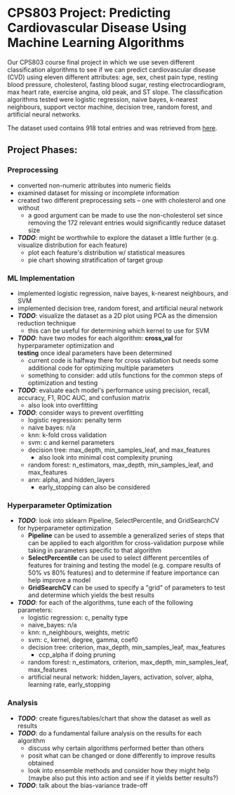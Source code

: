 ﻿# CPS803 Project: Predicting Cardiovascular Disease Using Machine Learning Algorithms

Our CPS803 course final project in which we use seven different classification
algorithms to see if we can predict cardiovascular disease (CVD) using eleven 
different attributes: age, sex, chest pain type, resting blood pressure, cholesterol,
fasting blood sugar, resting electrocardiogram, max heart rate, exercise angina, old
peak, and ST slope. The classification algorithms tested were logistic regression,
naive bayes, k-nearest neighbours, support vector machine, decision tree, random
forest, and artificial neural networks.

The dataset used contains 918 total entries and was retrieved from [here](https://www.kaggle.com/sanchman/heart-failure-prediction-using-pipelines).

## Project Phases:

### Preprocessing

- converted non-numeric attributes into numeric fields
- examined dataset for missing or incomplete information
- created two different preprocessing sets – one with cholesterol and one without
  * a good argument can be made to use the non-cholesterol set since
  removing the 172 relevant entries would significantly reduce dataset size
- ***TODO***: might be worthwhile to explore the dataset a little further (e.g. visualize 
distribution for each feature)
  * plot each feature's distribution w/ statistical measures
  * pie chart showing stratification of target group

### ML Implementation

- implemented logistic regression, naive bayes, k-nearest neighbours, and SVM
- implemented decision tree, random forest, and artificial neural network
- ***TODO***: visualize the dataset as a 2D plot using PCA as the dimension
reduction technique
  * this can be useful for determining which kernel to use for SVM
- ***TODO***: have two modes for each algorithm: **cross_val** for hyperparameter optimization and  
  **testing** once ideal parameters have been determined
  * current code is halfway there for cross validation but needs some additional code for optimizing multiple parameters
  * something to consider: add utils functions for the common steps of optimization and testing
- ***TODO***: evaluate each model's performance using precision, recall, accuracy, 
F1, ROC AUC, and confusion matrix 
  * also look into overfitting
- ***TODO***: consider ways to prevent overfitting
  * logistic regression: penalty term
  * naive bayes: n/a
  * knn: k-fold cross validation 
  * svm: c and kernel parameters
  * decision tree: max_depth, min_samples_leaf, and max_features
    * also look into minimal cost complexity pruning
  * random forest: n_estimators, max_depth, min_samples_leaf, and
  max_features
  * ann: alpha, and hidden_layers
    * early_stopping can also be considered


### Hyperparameter Optimization

- ***TODO***: look into sklearn Pipeline, SelectPercentile, and GridSearchCV for 
hyperparameter optimization 
  * **Pipeline** can be used to assemble a generalized series of steps that can
  be applied to each algorithm for cross-validation purpose while taking in 
  parameters specific to that algorithm
  * **SelectPercentile** can be used to select different percentiles of features
  for training and testing the model (e.g. compare results of 50% vs 80% 
  features) and to determine if feature importance can help improve a model
  * **GridSearchCV** can be used to specify a "grid" of parameters to test and 
  determine which yields the best results
- ***TODO***: for each of the algorithms, tune each of the following parameters:
  * logistic regression: c, penalty type 
  * naive_bayes: n/a
  * knn: n_neighbours, weights, metric
  * svm: c, kernel, degree, gamma, coef0
  * decision tree: criterion, max_depth, min_samples_leaf, max_features
    * ccp_alpha if doing pruning
  * random forest: n_estimators, criterion, max_depth, min_samples_leaf, 
  max_features
  * artificial neural network: hidden_layers, activation, solver, alpha, learning 
  rate, early_stopping

### Analysis 

- ***TODO***: create figures/tables/chart that show the dataset as well as results
- ***TODO***: do a fundamental failure analysis on the results for each algorithm
  * discuss why certain algorithms performed better than others
  * posit what can be changed or done differently to improve results obtained
  * look into ensemble methods and consider how they might help (maybe 
  also put this into action and see if it yields better results?)
- ***TODO***: talk about the bias-variance trade-off


